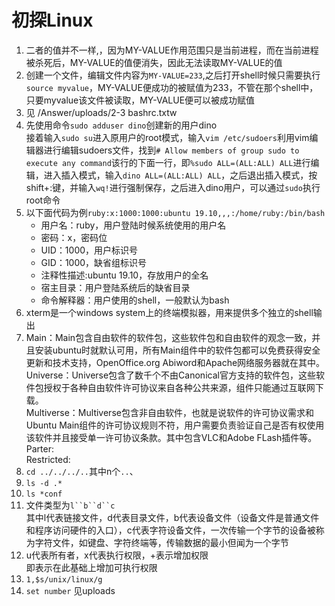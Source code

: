 # 初探Linux
1. 二者的值并不一样,，因为MY-VALUE作用范围只是当前进程，而在当前进程被杀死后，MY-VALUE的值便消失，因此无法读取MY-VALUE的值  
2. 创建一个文件，编辑文件内容为`MY-VALUE=233`,之后打开shell时候只需要执行`source myvalue`，MY-VALUE便成功的被赋值为233，不管在那个shell中，只要myvalue该文件被读取，MY-VALUE便可以被成功赋值
3. 见 /Answer/uploads/2-3 bashrc.txtw
4. 先使用命令`sudo adduser dino`创建新的用户dino  
  接着输入`sudo su`进入原用户的root模式，输入`vim /etc/sudoers`利用vim编辑器进行编辑sudoers文件，找到`# Allow members of group sudo to execute any command`该行的下面一行，即`%sudo ALL=(ALL:ALL) ALL`进行编辑，进入插入模式，输入`dino ALL=(ALL:ALL) ALL`，之后退出插入模式，按shift+:键，并输入`wq!`进行强制保存，之后进入dino用户，可以通过`sudo`执行root命令  
5. 以下面代码为例`ruby:x:1000:1000:ubuntu 19.10,,,:/home/ruby:/bin/bash` 
   + 用户名：ruby，用户登陆时候系统使用的用户名
   + 密码：x，密码位
   + UID：1000，用户标识号
   + GID：1000，缺省组标识号
   + 注释性描述:ubuntu 19.10，存放用户的全名
   + 宿主目录：用户登陆系统后的缺省目录
   + 命令解释器：用户使用的shell，一般默认为bash
6. xterm是一个windows system上的终端模拟器，用来提供多个独立的shell输出
7. Main：Main包含自由软件的软件包，这些软件包和自由软件的观念一致，并且安装ubuntu时就默认可用，所有Main组件中的软件包都可以免费获得安全更新和技术支持，OpenOffice.org Abiword和Apache网络服务器就在其中。  
  Universe：Universe包含了数千个不由Canonical官方支持的软件包，这些软件包授权于各种自由软件许可协议来自各种公共来源，组件只能通过互联网下载。  
  Multiverse：Multiverse包含非自由软件，也就是说软件的许可协议需求和Ubuntu Main组件的许可协议规则不符，用户需要负责验证自己是否有权使用该软件并且接受单一许可协议条款。其中包含VLC和Adobe FLash插件等。  
  Parter:   
  Restricted:  
8. `cd ../../../..`其中n个`..`、
9. `ls -d .*`
10. `ls *conf`
11. 文件类型为`l``b``d``c`  
  	其中l代表链接文件，d代表目录文件，b代表设备文件（设备文件是普通文件和程序访问硬件的入口），c代表字符设备文件，一次传输一个字节的设备被称为字符文件，如键盘、字符终端等，传输数据的最小但闻为一个字节
12. u代表所有者，x代表执行权限，+表示增加权限  
  即表示在此基础上增加可执行权限
13. `1,$s/unix/linux/g`
14. `set number`  见uploads
